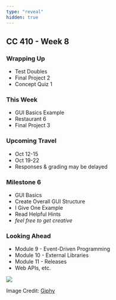 ```yaml
---
type: "reveal"
hidden: true
---
```

<section>
	<h2>CC 410 - Week 8</h2>
</section>
<section>
	<h3>Wrapping Up</h3>
	<ul>
		<li>Test Doubles</li>
		<li>Final Project 2</li>
		<li>Concept Quiz 1</li>
	</ul>
</section>
<section>
	<h3>This Week</h3>
	<ul>
		<li>GUI Basics Example</li>
		<li>Restaurant 6</li>
		<li>Final Project 3</li>
	</ul>
</section>
<section>
	<h3>Upcoming Travel</h3>
	<ul>
		<li>Oct 12-15</li>
		<li>Oct 19-22</li>
		<li>Responses & grading may be delayed</li>
	</ul>
</section>
<section>
	<h3>Milestone 6</h3>
	<ul>
		<li>GUI Basics</li>
		<li>Create Overall GUI Structure</li>
		<li>I Give One Example</li>
		<li>Read Helpful Hints</li>
		<li><i>feel free to get creative</i></li>
</section>
<section>
	<h3>Looking Ahead</h3>
	<ul>
		<li>Module 9 - Event-Driven Programming</li>
		<li>Module 10 - External Libraries</li>
		<li>Module 11 - Releases</li>
		<li>Web APIs, etc.</li>
	</ul>
</section>
<section>
	<img class="plain stretch" src="https://media.giphy.com/media/l0ExcS4a762Pofpio/source.gif">
	<p class="imagecredit">Image Credit: <a href="https://giphy.com/gifs/oscars-academy-awards-oscars-2003-l0ExcS4a762Pofpio/media">Giphy</a></p>
</section>